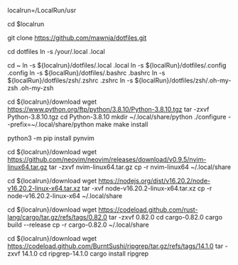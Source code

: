localrun=/LocalRun/usr

cd $localrun

git clone https://github.com/mawnja/dotfiles.git

cd dotfiles 
ln -s /your/.local .local

cd ~
ln -s ${localrun}/dotfiles/.local .local
ln -s ${localRun}/dotfiles/.config .config
ln -s ${localRun}/dotfiles/.bashrc .bashrc
ln -s ${localRun}/dotfiles/zsh/.zshrc .zshrc
ln -s ${localRun}/dotfiles/zsh/.oh-my-zsh .oh-my-zsh

cd ${localrun}/download
wget https://www.python.org/ftp/python/3.8.10/Python-3.8.10.tgz
tar -zxvf Python-3.8.10.tgz 
cd Python-3.8.10
mkdir ~/.local/share/python
./configure --prefix=~/.local/share/python
make
make install

python3 -m pip install pynvim

cd ${localrun}/download
wget https://github.com/neovim/neovim/releases/download/v0.9.5/nvim-linux64.tar.gz
tar -zxvf nvim-linux64.tar.gz
cp -r nvim-linux64 ~/.local/share

cd ${localrun}/download
wget https://nodejs.org/dist/v16.20.2/node-v16.20.2-linux-x64.tar.xz
tar -xvf node-v16.20.2-linux-x64.tar.xz
cp -r node-v16.20.2-linux-x64 ~/.local/share

cd ${localrun}/download
wget https://codeload.github.com/rust-lang/cargo/tar.gz/refs/tags/0.82.0
tar -zxvf 0.82.0
cd cargo-0.82.0
cargo build --release
cp -r cargo-0.82.0 ~/.local/share

cd ${localrun}/download
wget https://codeload.github.com/BurntSushi/ripgrep/tar.gz/refs/tags/14.1.0
tar -zxvf 14.1.0
cd ripgrep-14.1.0
cargo install ripgrep
